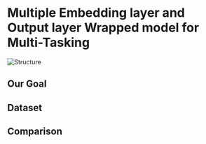# Multiple Embedding layer and Output layer Wrapped model for Multi-Tasking

![Structure](https://i.imgur.com/likCKQo.png)

## Our Goal


## Dataset


## Comparison

